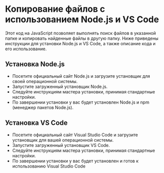 
# Копирование файлов с использованием Node.js и VS Code
Этот код на JavaScript позволяет выполнять поиск файлов в указанной папке и копировать найденные файлы в другую папку. Ниже приведены инструкции для установки Node.js и VS Code, а также описание кода и его использование.

## Установка Node.js
* Посетите официальный сайт Node.js и загрузите установщик для своей операционной системы.
* Запустите загруженный установщик Node.js.
* Следуйте инструкциям мастера установки, принимая стандартные настройки.
* По завершении установки у вас будет установлен Node.js и npm (менеджер пакетов Node.js).
## Установка VS Code
* Посетите официальный сайт Visual Studio Code и загрузите установщик для вашей операционной системы.
* Запустите загруженный установщик VS Code.
* Следуйте инструкциям мастера установки, принимая стандартные настройки.
* По завершении установки у вас будет установлен и готов к использованию Visual Studio Code

